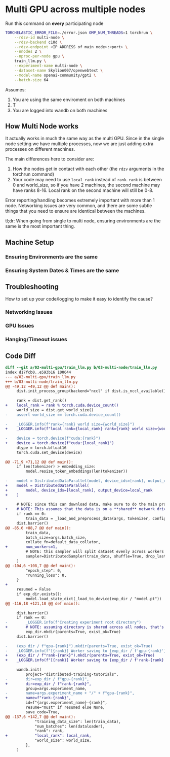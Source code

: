 # Multi GPU across multiple nodes

Run this command on **every** participating node

```bash
TORCHELASTIC_ERROR_FILE=./error.json OMP_NUM_THREADS=1 torchrun \
    --rdzv-id multi-node \
    --rdzv-backend c10d \
    --rdzv-endpoint <IP ADDRESS of main node>:<port> \
    --nnodes 2 \
    --nproc-per-node gpu \
    train_llm.py \
    --experiment-name multi-node \
    --dataset-name Skylion007/openwebtext \
    --model-name openai-community/gpt2 \
    --batch-size 64
```

Assumes:
1. You are using the same enviroment on both machines
2. T
3. You are logged into wandb on both machines


## How Multi Node works

It actually works in much the same way as the multi GPU. Since in the single node setting we have multiple processes, now we are just adding extra processes on different machines.

The main differences here to consider are:
1. How the nodes get in contact with each other (the `rdzv` arguments in the torchrun command)
2. Your code may need to use `local_rank` instead of `rank`. `rank` is between 0 and world_size, so if you have 2 machines, the second machine may have ranks 8-16. Local rank on the second machine will still be 0-8.

Error reporting/handling becomes extremely important with more than 1 node. Networking issues are very common, and there are some subtle things that you need to ensure are identical between the machines.

tl;dr: When going from single to multi node, ensuring environments are the same is the most important thing.

## Machine Setup

### Ensuring Environments are the same

### Ensuring System Dates & Times are the same

## Troubleshooting

How to set up your code/logging to make it easy to identify the cause?

### Networking Issues

### GPU Issues

### Hanging/Timeout issues

## Code Diff

```diff
diff --git a/02-multi-gpu/train_llm.py b/03-multi-node/train_llm.py
index d17fcb0..e593b16 100644
--- a/02-multi-gpu/train_llm.py
+++ b/03-multi-node/train_llm.py
@@ -49,12 +49,12 @@ def main():
     dist.init_process_group(backend="nccl" if dist.is_nccl_available() else "mpi")
 
     rank = dist.get_rank()
+    local_rank = rank % torch.cuda.device_count()
     world_size = dist.get_world_size()
-    assert world_size == torch.cuda.device_count()
 
-    _LOGGER.info(f"rank={rank} world size={world_size}")
+    _LOGGER.info(f"local rank={local_rank} rank={rank} world size={world_size}")
 
-    device = torch.device(f"cuda:{rank}")
+    device = torch.device(f"cuda:{local_rank}")
     dtype = torch.bfloat16
     torch.cuda.set_device(device)
 
@@ -71,9 +71,12 @@ def main():
     if len(tokenizer) > embedding_size:
         model.resize_token_embeddings(len(tokenizer))
 
-    model = DistributedDataParallel(model, device_ids=[rank], output_device=rank)
+    model = DistributedDataParallel(
+        model, device_ids=[local_rank], output_device=local_rank
+    )
 
     # NOTE: since this can download data, make sure to do the main process first
+    # NOTE: This assumes that the data is on a **shared** network drive, accessible to all processes
     if rank == 0:
         train_data = _load_and_preprocess_data(args, tokenizer, config)
     dist.barrier()
@@ -85,6 +88,7 @@ def main():
         train_data,
         batch_size=args.batch_size,
         collate_fn=default_data_collator,
+        num_workers=1,
         # NOTE: this sampler will split dataset evenly across workers
         sampler=DistributedSampler(train_data, shuffle=True, drop_last=True),
     )
@@ -104,6 +108,7 @@ def main():
         "epoch_step": 0,
         "running_loss": 0,
     }
+
     resumed = False
     if exp_dir.exists():
         model.load_state_dict(_load_to_device(exp_dir / "model.pt"))
@@ -116,18 +121,18 @@ def main():
 
     dist.barrier()
     if rank == 0:
-        _LOGGER.info(f"Creating experiment root directory")
+        # NOTE: assuming directory is shared across all nodes, that's why we do rank instead of local_rank
         exp_dir.mkdir(parents=True, exist_ok=True)
     dist.barrier()
 
-    (exp_dir / f"gpu-{rank}").mkdir(parents=True, exist_ok=True)
-    _LOGGER.info(f"[{rank}] Worker saving to {exp_dir / f'gpu-{rank}'}")
+    (exp_dir / f"rank-{rank}").mkdir(parents=True, exist_ok=True)
+    _LOGGER.info(f"[{rank}] Worker saving to {exp_dir / f'rank-{rank}'}")
 
     wandb.init(
         project="distributed-training-tutorials",
-        dir=exp_dir / f"gpu-{rank}",
+        dir=exp_dir / f"rank-{rank}",
         group=args.experiment_name,
-        name=args.experiment_name + "/" + f"gpu-{rank}",
+        name=f"rank-{rank}",
         id=f"{args.experiment_name}-{rank}",
         resume="must" if resumed else None,
         save_code=True,
@@ -137,6 +142,7 @@ def main():
             "training_data_size": len(train_data),
             "num_batches": len(dataloader),
             "rank": rank,
+            "local_rank": local_rank,
             "world_size": world_size,
         },
     )
```